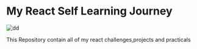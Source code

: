 # My React Self Learning Journey


![dd](https://github.com/Yasith8/My-React-Learning-Map/assets/90121062/e004ba37-6621-4318-83b8-fbdbb00f99ab)

This Repository contain all of my react challenges,projects and practicals
